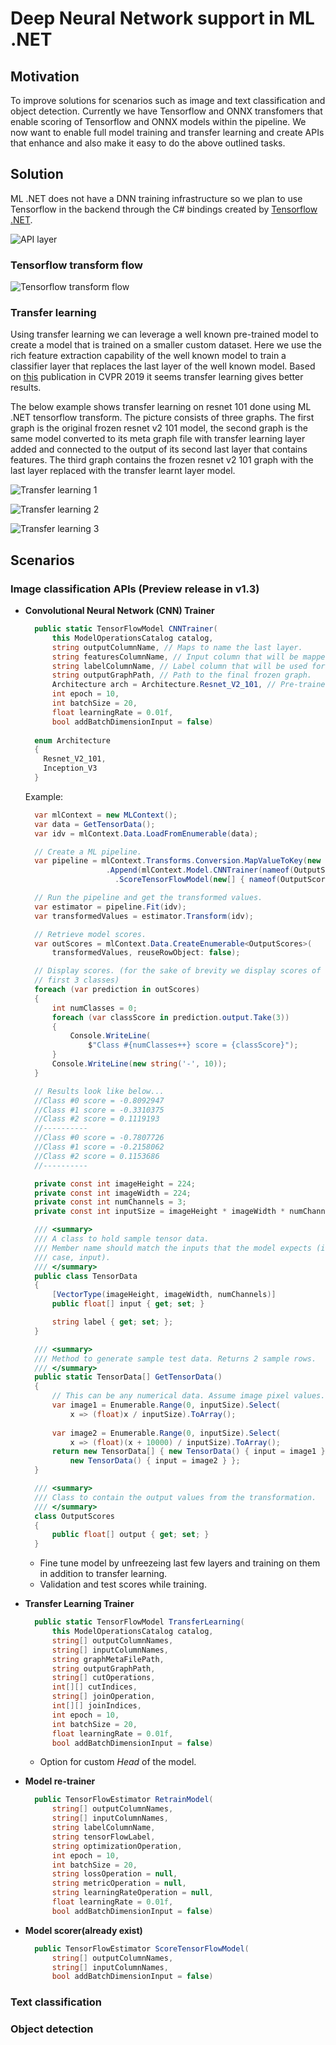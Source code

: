 # Deep Neural Network support in ML .NET
## Motivation
To improve solutions for scenarios such as image and text classification and object detection. Currently we have Tensorflow and ONNX transfomers that enable scoring of Tensorflow and ONNX models within the pipeline. We now want to enable full model training and transfer learning and create APIs that enhance and also make it easy to do the above outlined tasks. 

## Solution
ML .NET does not have a DNN training infrastructure so we plan to use Tensorflow in the backend through the C# bindings created by [Tensorflow .NET](https://github.com/SciSharp/TensorFlow.NET). 

![API layer](dnn_mlnet_layout.JPG)


### Tensorflow transform flow  
![Tensorflow transform flow](dnn_mlnet_transform.JPG)

### Transfer learning  

Using transfer learning we can leverage a well known pre-trained model to create a model that is trained on a smaller custom dataset. Here we use the rich feature extraction capability of the well known model to train a classifier layer that replaces the last layer of the well known model. Based on [this](https://arxiv.org/abs/1805.08974) publication in CVPR 2019 it seems transfer learning gives better results.

The below example shows transfer learning on resnet 101 done using ML .NET tensorflow transform. The picture consists of three graphs. The first graph is the original frozen resnet v2 101 model, the second graph is the same model converted to its meta graph file with transfer learning layer added and connected to the output of its second last layer that contains features. The third graph contains the frozen resnet v2 101 graph with the last layer replaced with the transfer learnt layer model. 

![Transfer learning 1](https://github.com/dotnet/machinelearning/blob/99e628c518303cd73e48da3a9d66ecdba75adf13/docs/specs/DNN/tl_first.jpg)  

![Transfer learning 2](https://github.com/dotnet/machinelearning/blob/99e628c518303cd73e48da3a9d66ecdba75adf13/docs/specs/DNN/tl_second.jpg)  

![Transfer learning 3](https://github.com/dotnet/machinelearning/blob/99e628c518303cd73e48da3a9d66ecdba75adf13/docs/specs/DNN/tl_third.jpg)  

## Scenarios
### Image classification APIs (Preview release in v1.3)
- **Convolutional Neural Network (CNN) Trainer**
  ```C#
    public static TensorFlowModel CNNTrainer(
        this ModelOperationsCatalog catalog,
        string outputColumnName, // Maps to name the last layer.
        string featuresColumnName, // Input column that will be mapped to input tensor to the graph.
        string labelColumnName, // Label column that will be used for ground truth.
        string outputGraphPath, // Path to the final frozen graph.
        Architecture arch = Architecture.Resnet_V2_101, // Pre-trained model.
        int epoch = 10,
        int batchSize = 20,
        float learningRate = 0.01f,
        bool addBatchDimensionInput = false)
    
    enum Architecture
    {
      Resnet_V2_101,
      Inception_V3
    }
  ```

  Example:

  ```cs
    var mlContext = new MLContext();
    var data = GetTensorData();
    var idv = mlContext.Data.LoadFromEnumerable(data);

    // Create a ML pipeline.
    var pipeline = mlContext.Transforms.Conversion.MapValueToKey(new []{ nameof(TensorData.label) })
                    .Append(mlContext.Model.CNNTrainer(nameof(OutputScores.output), nameof(TensorData.input), nameof(TensorData.label), "myCnnModel.pb")
                      .ScoreTensorFlowModel(new[] { nameof(OutputScores.output) }, new[] { nameof(TensorData.input) }, addBatchDimensionInput: true));

    // Run the pipeline and get the transformed values.
    var estimator = pipeline.Fit(idv);
    var transformedValues = estimator.Transform(idv);

    // Retrieve model scores.
    var outScores = mlContext.Data.CreateEnumerable<OutputScores>(
        transformedValues, reuseRowObject: false);

    // Display scores. (for the sake of brevity we display scores of the
    // first 3 classes)
    foreach (var prediction in outScores)
    {
        int numClasses = 0;
        foreach (var classScore in prediction.output.Take(3))
        {
            Console.WriteLine(
                $"Class #{numClasses++} score = {classScore}");
        }
        Console.WriteLine(new string('-', 10));
    }

    // Results look like below...
    //Class #0 score = -0.8092947
    //Class #1 score = -0.3310375
    //Class #2 score = 0.1119193
    //----------
    //Class #0 score = -0.7807726
    //Class #1 score = -0.2158062
    //Class #2 score = 0.1153686
    //----------

    private const int imageHeight = 224; 
    private const int imageWidth = 224;
    private const int numChannels = 3;
    private const int inputSize = imageHeight * imageWidth * numChannels;

    /// <summary>
    /// A class to hold sample tensor data. 
    /// Member name should match the inputs that the model expects (in this
    /// case, input).
    /// </summary>
    public class TensorData
    {
        [VectorType(imageHeight, imageWidth, numChannels)]
        public float[] input { get; set; }

        string label { get; set; };
    }

    /// <summary>
    /// Method to generate sample test data. Returns 2 sample rows.
    /// </summary>
    public static TensorData[] GetTensorData()
    {
        // This can be any numerical data. Assume image pixel values.
        var image1 = Enumerable.Range(0, inputSize).Select(
            x => (float)x / inputSize).ToArray();
        
        var image2 = Enumerable.Range(0, inputSize).Select(
            x => (float)(x + 10000) / inputSize).ToArray();
        return new TensorData[] { new TensorData() { input = image1 },
            new TensorData() { input = image2 } };
    }

    /// <summary>
    /// Class to contain the output values from the transformation.
    /// </summary>
    class OutputScores
    {
        public float[] output { get; set; }
    }

  ```
  - Fine tune model by unfreezeing last few layers and training on them in addition to transfer learning.
  - Validation and test scores while training.

- **Transfer Learning Trainer**
  ```C#
    public static TensorFlowModel TransferLearning(
        this ModelOperationsCatalog catalog,
        string[] outputColumnNames,
        string[] inputColumnNames,
        string graphMetaFilePath,
        string outputGraphPath,
        string[] cutOperations,
        int[][] cutIndices,
        string[] joinOperation,
        int[][] joinIndices,
        int epoch = 10,
        int batchSize = 20,
        float learningRate = 0.01f,
        bool addBatchDimensionInput = false)
  ```
  - Option for custom *Head* of the model.

- **Model re-trainer**
  ```C#
    public TensorFlowEstimator RetrainModel(
        string[] outputColumnNames,
        string[] inputColumnNames,
        string labelColumnName,
        string tensorFlowLabel,
        string optimizationOperation,
        int epoch = 10,
        int batchSize = 20,
        string lossOperation = null,
        string metricOperation = null,
        string learningRateOperation = null,
        float learningRate = 0.01f,
        bool addBatchDimensionInput = false)
  ```
  
- **Model scorer(already exist)**
  ```C#
    public TensorFlowEstimator ScoreTensorFlowModel(
        string[] outputColumnNames,
        string[] inputColumnNames,
        bool addBatchDimensionInput = false)
  ```
### Text classification
### Object detection